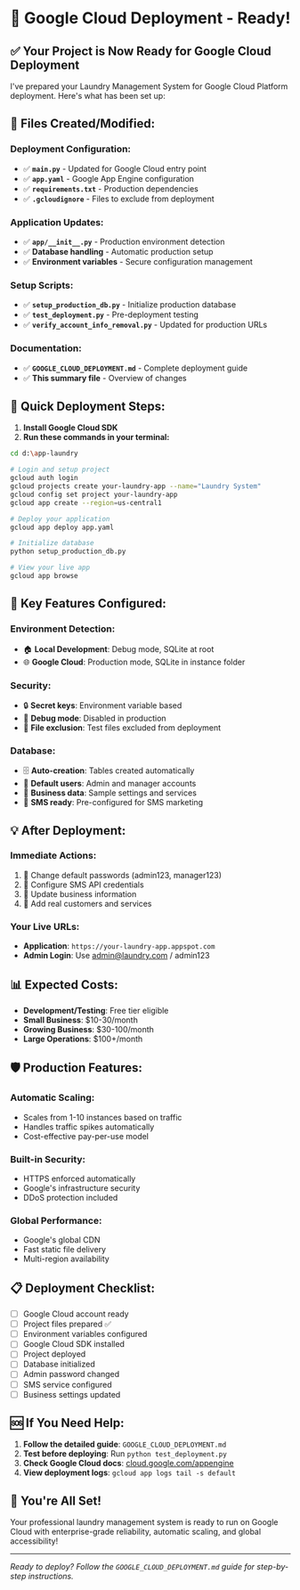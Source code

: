 # 🎯 Google Cloud Deployment - Ready!

## ✅ Your Project is Now Ready for Google Cloud Deployment

I've prepared your Laundry Management System for Google Cloud Platform deployment. Here's what has been set up:

## 📁 **Files Created/Modified:**

### **Deployment Configuration:**
- ✅ **`main.py`** - Updated for Google Cloud entry point
- ✅ **`app.yaml`** - Google App Engine configuration 
- ✅ **`requirements.txt`** - Production dependencies
- ✅ **`.gcloudignore`** - Files to exclude from deployment

### **Application Updates:**
- ✅ **`app/__init__.py`** - Production environment detection
- ✅ **Database handling** - Automatic production setup
- ✅ **Environment variables** - Secure configuration management

### **Setup Scripts:**
- ✅ **`setup_production_db.py`** - Initialize production database
- ✅ **`test_deployment.py`** - Pre-deployment testing
- ✅ **`verify_account_info_removal.py`** - Updated for production URLs

### **Documentation:**
- ✅ **`GOOGLE_CLOUD_DEPLOYMENT.md`** - Complete deployment guide
- ✅ **This summary file** - Overview of changes

## 🚀 **Quick Deployment Steps:**

1. **Install Google Cloud SDK**
2. **Run these commands in your terminal:**

```bash
cd d:\app-laundry

# Login and setup project
gcloud auth login
gcloud projects create your-laundry-app --name="Laundry System"
gcloud config set project your-laundry-app
gcloud app create --region=us-central1

# Deploy your application
gcloud app deploy app.yaml

# Initialize database
python setup_production_db.py

# View your live app
gcloud app browse
```

## 🔧 **Key Features Configured:**

### **Environment Detection:**
- 🏠 **Local Development**: Debug mode, SQLite at root
- 🌐 **Google Cloud**: Production mode, SQLite in instance folder

### **Security:**
- 🔒 **Secret keys**: Environment variable based
- 🚫 **Debug mode**: Disabled in production
- 📁 **File exclusion**: Test files excluded from deployment

### **Database:**
- 🗄️ **Auto-creation**: Tables created automatically
- 👤 **Default users**: Admin and manager accounts
- 🏢 **Business data**: Sample settings and services
- 📱 **SMS ready**: Pre-configured for SMS marketing

## 💡 **After Deployment:**

### **Immediate Actions:**
1. 🔐 Change default passwords (admin123, manager123)
2. 📱 Configure SMS API credentials
3. 🏢 Update business information
4. 👥 Add real customers and services

### **Your Live URLs:**
- **Application**: `https://your-laundry-app.appspot.com`
- **Admin Login**: Use admin@laundry.com / admin123

## 📊 **Expected Costs:**

- **Development/Testing**: Free tier eligible
- **Small Business**: $10-30/month
- **Growing Business**: $30-100/month
- **Large Operations**: $100+/month

## 🛡️ **Production Features:**

### **Automatic Scaling:**
- Scales from 1-10 instances based on traffic
- Handles traffic spikes automatically
- Cost-effective pay-per-use model

### **Built-in Security:**
- HTTPS enforced automatically  
- Google's infrastructure security
- DDoS protection included

### **Global Performance:**
- Google's global CDN
- Fast static file delivery
- Multi-region availability

## 📋 **Deployment Checklist:**

- [ ] Google Cloud account ready
- [ ] Project files prepared ✅
- [ ] Environment variables configured
- [ ] Google Cloud SDK installed
- [ ] Project deployed
- [ ] Database initialized
- [ ] Admin password changed
- [ ] SMS service configured
- [ ] Business settings updated

## 🆘 **If You Need Help:**

1. **Follow the detailed guide**: `GOOGLE_CLOUD_DEPLOYMENT.md`
2. **Test before deploying**: Run `python test_deployment.py`
3. **Check Google Cloud docs**: [cloud.google.com/appengine](https://cloud.google.com/appengine)
4. **View deployment logs**: `gcloud app logs tail -s default`

## 🎉 **You're All Set!**

Your professional laundry management system is ready to run on Google Cloud with enterprise-grade reliability, automatic scaling, and global accessibility!

---

*Ready to deploy? Follow the `GOOGLE_CLOUD_DEPLOYMENT.md` guide for step-by-step instructions.*
